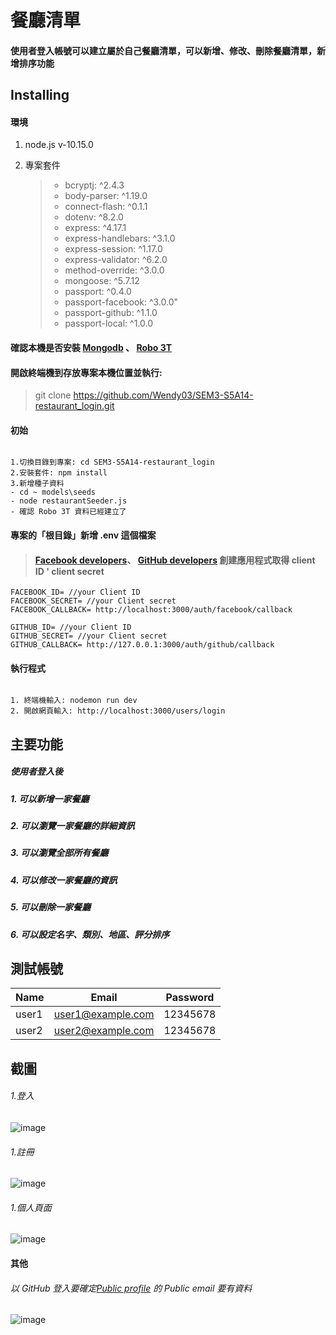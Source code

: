 # 餐廳清單

#### 使用者登入帳號可以建立屬於自己餐廳清單，可以新增、修改、刪除餐廳清單，新增排序功能

## Installing

#### 環境

1.  node.js v-10.15.0

2.  專案套件
    > - bcryptj: ^2.4.3
    > - body-parser: ^1.19.0
    > - connect-flash: ^0.1.1
    > - dotenv: ^8.2.0
    > - express: ^4.17.1
    > - express-handlebars: ^3.1.0
    > - express-session: ^1.17.0
    > - express-validator: ^6.2.0
    > - method-override: ^3.0.0
    > - mongoose: ^5.7.12
    > - passport: ^0.4.0
    > - passport-facebook: ^3.0.0"
    > - passport-github: ^1.1.0
    > - passport-local: ^1.0.0

#### 確認本機是否安裝 [Mongodb](https://www.mongodb.com/download-center/community) 、 [Robo 3T](https://robomongo.org/)

#### 開啟終端機到存放專案本機位置並執行:

> git clone https://github.com/Wendy03/SEM3-S5A14-restaurant_login.git

#### 初始

```

1.切換目錄到專案: cd SEM3-S5A14-restaurant_login
2.安裝套件: npm install
3.新增種子資料
- cd ~ models\seeds
- node restaurantSeeder.js
- 確認 Robo 3T 資料已經建立了

```

#### 專案的「根目錄」新增 .env 這個檔案

> #### [Facebook developers](https://developers.facebook.com/)、 [GitHub developers](https://github.com/settings/developers) 創建應用程式取得 client ID ' client secret

```
FACEBOOK_ID= //your Client ID
FACEBOOK_SECRET= //your Client secret
FACEBOOK_CALLBACK= http://localhost:3000/auth/facebook/callback

GITHUB_ID= //your Client ID
GITHUB_SECRET= //your Client secret
GITHUB_CALLBACK= http://127.0.0.1:3000/auth/github/callback
```

#### 執行程式

```

1. 終端機輸入: nodemon run dev
2. 開啟網頁輸入: http://localhost:3000/users/login

```

## 主要功能

##### 使用者登入後

##### 1. 可以新增一家餐廳

##### 2. 可以瀏覽一家餐廳的詳細資訊

##### 3. 可以瀏覽全部所有餐廳

##### 4. 可以修改一家餐廳的資訊

##### 5. 可以刪除一家餐廳

##### 6. 可以設定名字、類別、地區、評分排序

## 測試帳號

| Name  | Email             | Password |
| ----- | ----------------- | -------- |
| user1 | user1@example.com | 12345678 |
| user2 | user2@example.com | 12345678 |

## 截圖

###### 1.登入

![image](https://github.com/Wendy03/SEM3-S5A14-restaurant_login/blob/master/public/img/login.PNG)

###### 1.註冊

![image](https://github.com/Wendy03/SEM3-S5A14-restaurant_login/blob/master/public/img/signup.PNG)

###### 1.個人頁面

![image](https://github.com/Wendy03/SEM3-S5A14-restaurant_login/blob/master/public/img/userpage.PNG)

#### 其他

###### 以 GitHub 登入要確定[Public profile](https://github.com/settings/profile) 的 Public email 要有資料

![image](https://github.com/Wendy03/SEM3-S5A14-restaurant_login/blob/master/public/img/githubemail.PNG)
